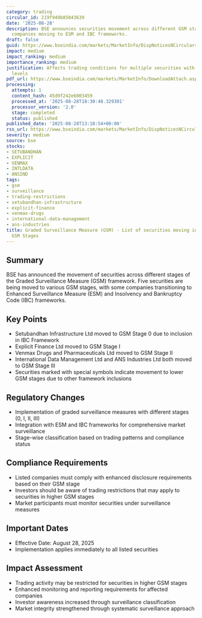 ```yaml
---
category: trading
circular_id: 219f949b85043639
date: '2025-08-28'
description: BSE announces securities movement across different GSM stages including
  companies moving to ESM and IBC frameworks.
draft: false
guid: https://www.bseindia.com/markets/MarketInfo/DispNoticesNCirculars.aspx?Noticeid={B7D48D26-9FF6-4372-B6AF-C3E42FFC903D}&noticeno=20250828-54&dt=08/28/2025&icount=54&totcount=59&flag=0
impact: medium
impact_ranking: medium
importance_ranking: medium
justification: Affects trading conditions for multiple securities with varying surveillance
  levels
pdf_url: https://www.bseindia.com/markets/MarketInfo/DownloadAttach.aspx?id=20250828-54&attachedId=782f7e78-041d-4b91-b1db-e5bd05e787cc
processing:
  attempts: 1
  content_hash: 45d9f242e6003459
  processed_at: '2025-08-28T18:30:48.329301'
  processor_version: '2.0'
  stage: completed
  status: published
published_date: '2025-08-28T13:18:54+00:00'
rss_url: https://www.bseindia.com/markets/MarketInfo/DispNoticesNCirculars.aspx?Noticeid={B7D48D26-9FF6-4372-B6AF-C3E42FFC903D}&noticeno=20250828-54&dt=08/28/2025&icount=54&totcount=59&flag=0
severity: medium
source: bse
stocks:
- SETUBANDHAN
- EXPLICIT
- VENMAX
- INTLDATA
- ANSIND
tags:
- gsm
- surveillance
- trading-restrictions
- setubandhan-infrastructure
- explicit-finance
- venmax-drugs
- international-data-management
- ans-industries
title: Graded Surveillance Measure (GSM) - List of securities moving into their respective
  GSM Stages
---
```


## Summary

BSE has announced the movement of securities across different stages of the Graded Surveillance Measure (GSM) framework. Five securities are being moved to various GSM stages, with some companies transitioning to Enhanced Surveillance Measure (ESM) and Insolvency and Bankruptcy Code (IBC) frameworks.

## Key Points

- Setubandhan Infrastructure Ltd moved to GSM Stage 0 due to inclusion in IBC Framework
- Explicit Finance Ltd moved to GSM Stage I
- Venmax Drugs and Pharmaceuticals Ltd moved to GSM Stage II
- International Data Management Ltd and ANS Industries Ltd both moved to GSM Stage III
- Securities marked with special symbols indicate movement to lower GSM stages due to other framework inclusions

## Regulatory Changes

- Implementation of graded surveillance measures with different stages (0, I, II, III)
- Integration with ESM and IBC frameworks for comprehensive market surveillance
- Stage-wise classification based on trading patterns and compliance status

## Compliance Requirements

- Listed companies must comply with enhanced disclosure requirements based on their GSM stage
- Investors should be aware of trading restrictions that may apply to securities in higher GSM stages
- Market participants must monitor securities under surveillance measures

## Important Dates

- Effective Date: August 28, 2025
- Implementation applies immediately to all listed securities

## Impact Assessment

- Trading activity may be restricted for securities in higher GSM stages
- Enhanced monitoring and reporting requirements for affected companies
- Investor awareness increased through surveillance classification
- Market integrity strengthened through systematic surveillance approach